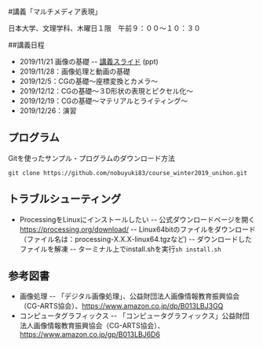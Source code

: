 #講義「マルチメディア表現」

日本大学、文理学科、木曜日１限　午前９：００〜１０：３０



##講義日程

- 2019/11/21 画像の基礎
-- [講義スライド](https://www.dropbox.com/s/67faulum2buvlf7/lec2_image.pptx?dl=0) (ppt)
- 2019/11/28：画像処理と動画の基礎
- 2019/12/5：CGの基礎〜座標変換とカメラ〜
- 2019/12/12：CGの基礎〜３D形状の表現とピクセル化〜
- 2019/12/19：CGの基礎〜マテリアルとライティング〜
- 2019/12/26：演習


## プログラム

Gitを使ったサンプル・プログラムのダウンロード方法
```
git clone https://github.com/nobuyuki83/course_winter2019_unihon.git
```



## トラブルシューティング

- ProcessingをLinuxにインストールしたい
-- 公式ダウンロードページを開く https://processing.org/download/
-- Linux64bitのファイルをダウンロード（ファイル名は：processing-X.X.X-linux64.tgzなど)
-- ダウンロードしたファイルを解凍
-- ターミナル上でinstall.shを実行```sh install.sh```




## 参考図書


- 画像処理
-- 「デジタル画像処理」、公益財団法人画像情報教育振興協会（CG-ARTS協会）、https://www.amazon.co.jp/dp/B013LBJ3GQ
- コンピュータグラフィックス
-- 「コンピュータグラフィックス」公益財団法人画像情報教育振興協会（CG-ARTS協会）、https://www.amazon.co.jp/gp/B013LBJ6D6



